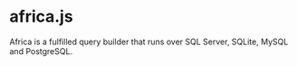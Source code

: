 # africa.js
Africa is a fulfilled query builder that runs over SQL Server, SQLite, MySQL and PostgreSQL.
